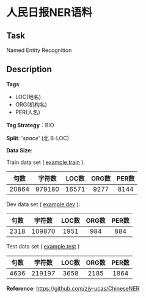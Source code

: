 # 人民日报NER语料

## Task
Named Entity Recognition

## Description

**Tags**:
 - LOC(地名)
 - ORG(机构名)
 - PER(人名)

**Tag Strategy**：BIO

**Split**: '*space*' (北 B-LOC)

**Data Size**:

Train data set ( [example.train](example.train) ):

|句数|字符数|LOC数|ORG数|PER数|
|:-:|:-:|:-:|:-:|:-:|
|20864|979180|16571|9277|8144|

Dev data set ( [example.dev](example.dev) ):

|句数|字符数|LOC数|ORG数|PER数|
|:-:|:-:|:-:|:-:|:-:|
|2318|109870|1951|984|884|

Test data set ( [example.test](example.test) )

|句数|字符数|LOC数|ORG数|PER数|
|:-:|:-:|:-:|:-:|:-:|
|4636|219197|3658|2185|1864|

**Reference**:
<https://github.com/zjy-ucas/ChineseNER>
